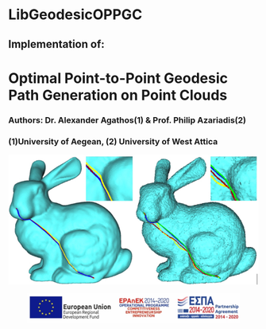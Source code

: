 # LibGeodesicOPPGC
## Implementation of:
# Optimal Point-to-Point Geodesic Path Generation on Point Clouds
### Authors: Dr. Alexander Agathos(1) & Prof. Philip Azariadis(2)
### (1)University of Aegean, (2) University of West Attica
<p align="center">
<img src="./images/bunny.jpg" alt="results">    
</p>

<p align="center">
<img src="./images/Logo_En.jpg" alt="logo" style="width: 85%;">    
</p>

